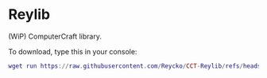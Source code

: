 # Reylib

(WiP) ComputerCraft library.

To download, type this in your console:
```lua
wget run https://raw.githubusercontent.com/Reycko/CCT-Reylib/refs/heads/master/src/install/downloader.lua
```